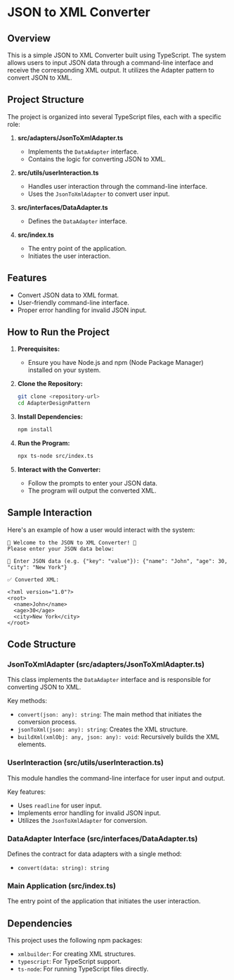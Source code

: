 # JSON to XML Converter

## Overview

This is a simple JSON to XML Converter built using TypeScript. The system allows users to input JSON data through a command-line interface and receive the corresponding XML output. It utilizes the Adapter pattern to convert JSON to XML.

## Project Structure

The project is organized into several TypeScript files, each with a specific role:

1. **src/adapters/JsonToXmlAdapter.ts**

   - Implements the `DataAdapter` interface.
   - Contains the logic for converting JSON to XML.

2. **src/utils/userInteraction.ts**

   - Handles user interaction through the command-line interface.
   - Uses the `JsonToXmlAdapter` to convert user input.

3. **src/interfaces/DataAdapter.ts**

   - Defines the `DataAdapter` interface.

4. **src/index.ts**
   - The entry point of the application.
   - Initiates the user interaction.

## Features

- Convert JSON data to XML format.
- User-friendly command-line interface.
- Proper error handling for invalid JSON input.

## How to Run the Project

1. **Prerequisites:**

   - Ensure you have Node.js and npm (Node Package Manager) installed on your system.

2. **Clone the Repository:**

   ```bash
   git clone <repository-url>
   cd AdapterDesignPattern
   ```

3. **Install Dependencies:**

   ```bash
   npm install
   ```

4. **Run the Program:**

   ```bash
   npx ts-node src/index.ts
   ```

5. **Interact with the Converter:**
   - Follow the prompts to enter your JSON data.
   - The program will output the converted XML.

## Sample Interaction

Here's an example of how a user would interact with the system:

```
🌟 Welcome to the JSON to XML Converter! 🌟
Please enter your JSON data below:

💬 Enter JSON data (e.g. {"key": "value"}): {"name": "John", "age": 30, "city": "New York"}

✅ Converted XML:

<?xml version="1.0"?>
<root>
  <name>John</name>
  <age>30</age>
  <city>New York</city>
</root>
```

## Code Structure

### JsonToXmlAdapter (src/adapters/JsonToXmlAdapter.ts)

This class implements the `DataAdapter` interface and is responsible for converting JSON to XML.

Key methods:

- `convert(json: any): string`: The main method that initiates the conversion process.
- `jsonToXml(json: any): string`: Creates the XML structure.
- `buildXml(xmlObj: any, json: any): void`: Recursively builds the XML elements.

### UserInteraction (src/utils/userInteraction.ts)

This module handles the command-line interface for user input and output.

Key features:

- Uses `readline` for user input.
- Implements error handling for invalid JSON input.
- Utilizes the `JsonToXmlAdapter` for conversion.

### DataAdapter Interface (src/interfaces/DataAdapter.ts)

Defines the contract for data adapters with a single method:

- `convert(data: string): string`

### Main Application (src/index.ts)

The entry point of the application that initiates the user interaction.

## Dependencies

This project uses the following npm packages:

- `xmlbuilder`: For creating XML structures.
- `typescript`: For TypeScript support.
- `ts-node`: For running TypeScript files directly.
